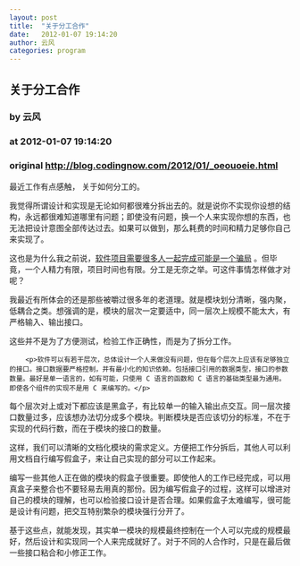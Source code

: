 ```yaml
---
layout: post
title:  "关于分工合作"
date:   2012-01-07 19:14:20
author: 云风
categories: program
---
```


## 关于分工合作
### by 云风
### at 2012-01-07 19:14:20
### original <http://blog.codingnow.com/2012/01/_oeouoeie.html>

<p>最近工作有点感触， 关于如何分工的。</p>

<p>我觉得所谓设计和实现是无论如何都很难分拆出去的。就是说你不实现你设想的结构，永远都很难知道哪里有问题；即使没有问题，换一个人来实现你想的东西，也无法把设计意图全部传达过去。如果可以做到，那么耗费的时间和精力足够你自己来实现了。</p>

<p>这也是为什么我之前说，<a href="http://blog.codingnow.com/2011/05/solo.html">软件项目需要很多人一起完成可能是一个骗局</a> 。但毕竟，一个人精力有限，项目时间也有限。分工是无奈之举。可这件事情怎样做才对呢？</p>

<p>我最近有所体会的还是那些被嚼过很多年的老道理。就是模块划分清晰，强内聚，低耦合之类。想强调的是，模块的层次一定要适中，同一层次上规模不能太大，有严格输入、输出接口。</p>

<p>这些并不是为了方便测试，检验工作正确性，而是为了拆分工作。</p>

        <p>软件可以有若干层次，总体设计一个人来做没有问题，但在每个层次上应该有足够独立的接口。接口数据要严格控制，并有最小化的知识依赖。包括接口引用的数据类型，接口的参数数量。最好是单一语言的，如有可能，只使用 C 语言的函数和 C 语言的基础类型最为通用。即使各个组件的实现不是用 C 来编写的。</p>

<p>每个层次对上或对下都应该是黑盒子，有比较单一的输入输出点交互。同一层次接口数量过多，应该想办法切分成多个模块。判断模块是否应该切分的标准，不在于实现的代码行数，而在于模块的接口的数量。</p>

<p>这样，我们可以清晰的文档化模块的需求定义。方便把工作分拆后，其他人可以利用文档自行编写假盒子，来让自己实现的部分可以工作起来。</p>

<p>编写一些其他人正在做的模块的假盒子很重要。即使他人的工作已经完成，可以用真盒子来整合也不要轻易去用真的那份。因为编写假盒子的过程，这样可以增进对自己的模块的理解，也可以检验接口设计是否合理。如果假盒子太难编写，很可能是设计有问题，把交互特别繁杂的模块强行分开了。</p>

<p>基于这些点，就能发现，其实单一模块的规模最终控制在一个人可以完成的规模最好，然后设计和实现同一个人来完成就好了。对于不同的人合作时，只是在最后做一些接口粘合和小修正工作。</p>
